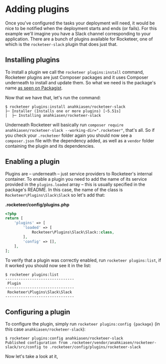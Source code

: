 # Adding plugins

Once you've configured the tasks your deployment will need, it would be nice to be notified when the deployment starts and ends (or fails). For this example we'll imagine you have a Slack channel corresponding to your application. There are a bunch of plugins available for Rocketeer, one of which is the `rocketeer-slack` plugin that does just that.

## Installing plugins

To install a plugin we call the `rocketeer plugins:install` command, Rocketeer plugins are just Composer packages and it uses Composer underneath to install and update them. So what we need is the package's name [as seen on Packagist](https://packagist.org/packages/anahkiasen/rocketeer-slack).

Now that we have that, let's run the command:

```shell
$ rocketeer plugins:install anahkiasen/rocketeer-slack
├─ Installer (Installs one or more plugins) [~5.51s]
|  ├─ Installing anahkiasen/rocketeer-slack
```

Underneath Rocketeer will basically run `composer require anahkiasen/rocketeer-slack --working-dir=".rocketeer"`, that's all. So if you check your `.rocketeer` folder again you should now see a `composer.json` file with the dependency added, as well as a `vendor` folder containing the plugin and its dependencies.

## Enabling a plugin

Plugins are – underneath – just service providers to Rocketeer's internal container. To enable a plugin you need to add the name of its service provided in the `plugins.loaded` array – this is usually specified in the package's README. In this case, the name of the class is `Rocketeer\Plugins\Slack\Slack` so let's add that:

**.rocketeer/config/plugins.php**

```php
<?php
return [
    'plugins' => [
        'loaded' => [
            Rocketeer\Plugins\Slack\Slack::class,
        ],
        'config' => [],
    ],
];
```

To verify that a plugin was correctly enabled, run `rocketeer plugins:list`, if it worked you should now see it in the list:

```shell
$ rocketeer plugins:list
-------------------------------
 Plugin
-------------------------------
 Rocketeer\Plugins\Slack\Slack
-------------------------------
```

## Configuring a plugin

To configure the plugin, simply run `rocketeer plugins:config {package}` (in this case `anahkiasen/rocketeer-slack`):

```shell
$ rocketeer plugins:config anahkiasen/rocketeer-slack
Published configuration from .rocketeer/vendor/anahkiasen/rocketeer-slack/src/config to .rocketeer/config/plugins/rocketeer-slack
```

Now let's take a look at it,
